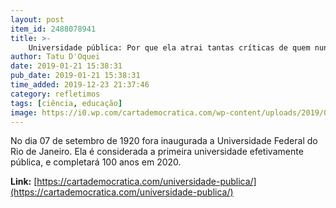 ```yaml
---
layout: post
item_id: 2488078941
title: >-
    Universidade pública: Por que ela atrai tantas críticas de quem nunca a frequentou?
author: Tatu D'Oquei
date: 2019-01-21 15:38:31
pub_date: 2019-01-21 15:38:31
time_added: 2019-12-23 21:37:46
category: refletimos
tags: [ciência, educação]
image: https://i0.wp.com/cartademocratica.com/wp-content/uploads/2019/01/8elzbl7u1z_7l0dn272cn_file.jpeg?fit=660%2C360&ssl=1
---
```


No dia 07 de setembro de 1920 fora inaugurada a Universidade Federal do Rio de Janeiro. Ela é considerada a primeira universidade efetivamente pública, e completará 100 anos em 2020.

**Link:** [https://cartademocratica.com/universidade-publica/](https://cartademocratica.com/universidade-publica/)

